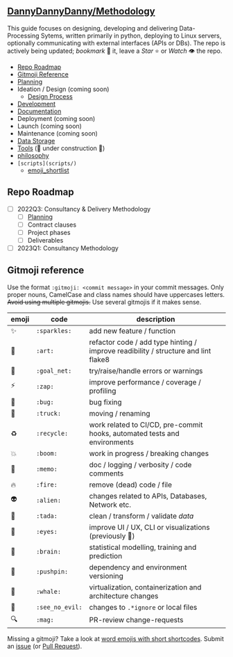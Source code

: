 ## [DannyDannyDanny/Methodology](https://github.com/DannyDannyDanny/methodology/)

This guide focuses on designing, developing and delivering Data-Processing Sytems, written primarily in python, deploying to Linux servers, optionally communicating with external interfaces (APIs or DBs). The repo is actively being updated; _bookmark_ :bookmark: it, leave a _Star_ :star: or _Watch_ :eye: the repo.

* [Repo Roadmap](#repo-roadmap)
* [Gitmoji Reference](#gitmoji-reference)
* [Planning](project_planning_contracting.md)
* Ideation / Design (coming soon)
  * [Design Process](https://uxtools.co/blog/what-no-one-explains-about-the-design-process/)
* [Development](methodology-development.md)
* [Documentation](documentation.md)
* Deployment (coming soon)
* Launch (coming soon)
* Maintenance (coming soon)
* [Data Storage](data_storage.md)
* [Tools](tools.md) (:construction: under construction :construction:)
* [philosophy](philosophy.md)
* `[scripts](scripts/)`
  * [emoji_shortlist](scripts/emoji_shortlist.py)

## Repo Roadmap

* [ ] 2022Q3: Consultancy & Delivery Methodology
  * [ ] [Planning](project_planning_contracting.md)
  * [ ] Contract clauses
  * [ ] Project phases
  * [ ] Deliverables
* [ ] 2023Q1: Consultancy Methodology

## Gitmoji reference

Use the format `:gitmoji: <commit message>` in your commit messages. Only proper nouns, CamelCase and class names should have uppercases letters. ~~Avoid using multiple gitmojis.~~ Use several gitmojis if it makes sense.

|emoji|code|description|
|---|---|---|
|:sparkles:|`:sparkles:`| add new feature / function |
|:art:|`:art:`| refactor code / add type hinting / improve readibility / structure and lint flake8 |
|:goal_net:|`:goal_net:`| try/raise/handle errors or warnings |
|:zap:|`:zap:`| improve performance / coverage / profiling |
|:bug:|`:bug:`| bug fixing |
|:truck:|`:truck:`| moving / renaming |
|:recycle:|`:recycle:`| work related to CI/CD, pre-commit hooks, automated tests and environments |
|:boom:|`:boom:`| work in progress / breaking changes |
|:memo:|`:memo:`| doc / logging / verbosity / code comments |
|:fire: |`:fire:`| remove (dead) code / file |
|:alien:|`:alien:`| changes related to APIs, Databases, Network etc. |
|:tada:|`:tada:`| clean / transform / validate _data_ |
|:eyes:|`:eyes:`| improve UI / UX, CLI or visualizations (previously :lipstick:) |
|:brain:|`:brain:`| statistical modelling, training and prediction |
|:pushpin:|`:pushpin:`| dependency and environment versioning |
|:whale: |`:whale:`| virtualization, containerization and architecture changes |
|:see_no_evil:|`:see_no_evil:`| changes to `.*ignore` or local files |
|:mag: |`:mag:`| PR-review change-requests |

Missing a gitmoji? Take a look at
[word emojis with short shortcodes](emojis.md).
Submit an [issue](https://github.com/DannyDannyDanny/methodology/issues) (or [Pull Request](https://github.com/DannyDannyDanny/methodology/pulls)).
